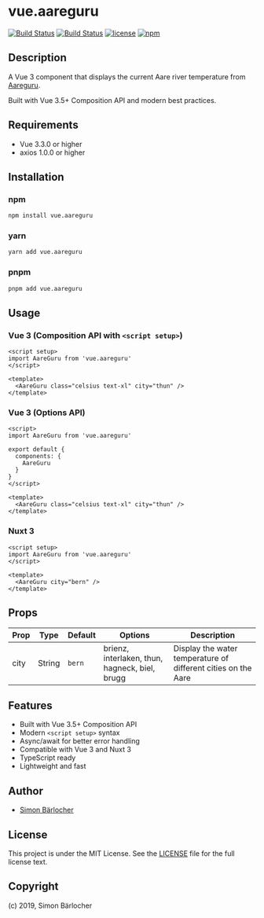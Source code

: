# vue.aareguru

[![Build Status](https://github.com/sbaerlocher/vue.aareguru/workflows/publish/badge.svg)](https://github.com/sbaerlocher/vue.aareguru/actions) [![Build Status](https://github.com/sbaerlocher/vue.aareguru/workflows/test/badge.svg)](https://github.com/sbaerlocher/vue.aareguru/actions) [![license](https://img.shields.io/github/license/mashape/apistatus.svg)](https://sbaerlo.ch/licence) [![npm](https://img.shields.io/npm/v/vue.aareguru)](https://www.npmjs.com/package/vue.aareguru)

## Description

A Vue 3 component that displays the current Aare river temperature from [Aareguru](https://aare.guru).

Built with Vue 3.5+ Composition API and modern best practices.

## Requirements

- Vue 3.3.0 or higher
- axios 1.0.0 or higher

## Installation

### npm

```bash
npm install vue.aareguru
```

### yarn

```bash
yarn add vue.aareguru
```

### pnpm

```bash
pnpm add vue.aareguru
```

## Usage

### Vue 3 (Composition API with `<script setup>`)

```vue
<script setup>
import AareGuru from 'vue.aareguru'
</script>

<template>
  <AareGuru class="celsius text-xl" city="thun" />
</template>
```

### Vue 3 (Options API)

```vue
<script>
import AareGuru from 'vue.aareguru'

export default {
  components: {
    AareGuru
  }
}
</script>

<template>
  <AareGuru class="celsius text-xl" city="thun" />
</template>
```

### Nuxt 3

```vue
<script setup>
import AareGuru from 'vue.aareguru'
</script>

<template>
  <AareGuru city="bern" />
</template>
```

## Props

| Prop | Type   | Default | Options                                   | Description                                                    |
| ---- | ------ | ------- | ----------------------------------------- | -------------------------------------------------------------- |
| city | String | `bern`  | brienz, interlaken, thun, hagneck, biel, brugg | Display the water temperature of different cities on the Aare  |

## Features

- Built with Vue 3.5+ Composition API
- Modern `<script setup>` syntax
- Async/await for better error handling
- Compatible with Vue 3 and Nuxt 3
- TypeScript ready
- Lightweight and fast

## Author

- [Simon Bärlocher](https://sbaerlocher.ch)

## License

This project is under the MIT License. See the [LICENSE](https://sbaerlo.ch/licence) file for the full license text.

## Copyright

(c) 2019, Simon Bärlocher
